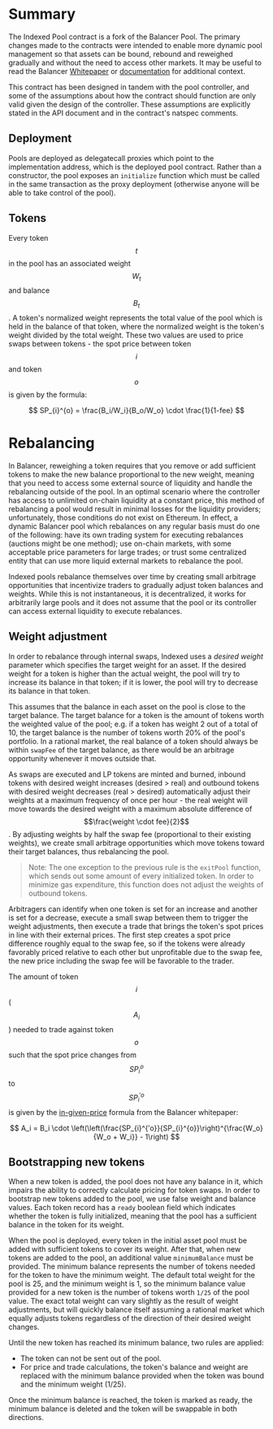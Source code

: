 
# Summary

The Indexed Pool contract is a fork of the Balancer Pool. The primary changes made to the contracts were intended to enable more dynamic pool management so that assets can be bound, rebound and reweighed gradually and without the need to access other markets. It may be useful to read the Balancer [Whitepaper](https://balancer.finance/whitepaper/) or [documentation](https://docs.balancer.finance/) for additional context.

This contract has been designed in tandem with the pool controller, and some of the assumptions about how the contract should function are only valid given the design of the controller. These assumptions are explicitly stated in the API document and in the contract's natspec comments.

## Deployment
Pools are deployed as delegatecall proxies which point to the implementation address, which is the deployed pool contract. Rather than a constructor, the pool exposes an `initialize` function which must be called in the same transaction as the proxy deployment (otherwise anyone will be able to take control of the pool).

## Tokens
Every token $$t$$ in the pool has an associated weight $$W_t$$ and balance $$B_t$$. A token's normalized weight represents the total value of the pool which is held in the balance of that token, where the normalized weight is the token's weight divided by the total weight. These two values are used to price swaps between tokens - the spot price between token $$i$$ and token $$o$$ is given by the formula:

$$
SP_{i}^{o} = \frac{B_i/W_i}{B_o/W_o} \cdot \frac{1}{1-fee}
$$

# Rebalancing
In Balancer, reweighing a token requires that you remove or add sufficient tokens to make the new balance proportional to the new weight, meaning that you need to access some external source of liquidity and handle the rebalancing outside of the pool. In an optimal scenario where the controller has access to unlimited on-chain liquidity at a constant price, this method of rebalancing a pool would result in minimal losses for the liquidity providers; unfortunately, those conditions do not exist on Ethereum. In effect, a dynamic Balancer pool which rebalances on any regular basis must do one of the following: have its own trading system for executing rebalances (auctions might be one method); use on-chain markets, with some acceptable price parameters for large trades; or trust some centralized entity that can use more liquid external markets to rebalance the pool.

Indexed pools rebalance themselves over time by creating small arbitrage opportunities that incentivize traders to gradually adjust token balances and weights. While this is not instantaneous, it is decentralized, it works for arbitrarily large pools and it does not assume that the pool or its controller can access external liquidity to execute rebalances.

## Weight adjustment
In order to rebalance through internal swaps, Indexed uses a *desired weight* parameter which specifies the target weight for an asset. If the desired weight for a token is higher than the actual weight, the pool will try to increase its balance in that token; if it is lower, the pool will try to decrease its balance in that token.

This assumes that the balance in each asset on the pool is close to the target balance. The target balance for a token is the amount of tokens worth the weighted value of the pool; e.g. if a token has weight 2 out of a total of 10, the target balance is the number of tokens worth 20% of the pool's portfolio. In a rational market, the real balance of a token should always be within `swapFee` of the target balance, as there would be an arbitrage opportunity whenever it moves outside that.

As swaps are executed and LP tokens are minted and burned, inbound tokens with desired weight increases (desired > real) and outbound tokens with desired weight decreases (real > desired) automatically adjust their weights at a maximum frequency of once per hour - the real weight will move towards the desired weight with a maximum absolute difference of $$\frac{weight \cdot fee}{2}$$. By adjusting weights by half the swap fee (proportional to their existing weights), we create small arbitrage opportunities which move tokens toward their target balances, thus rebalancing the pool.

> Note: The one exception to the previous rule is the `exitPool` function, which sends out some amount of every initialized token. In order to minimize gas expenditure, this function does not adjust the weights of outbound tokens.

Arbitragers can identify when one token is set for an increase and another is set for a decrease, execute a small swap between them to trigger the weight adjustments, then execute a trade that brings the token's spot prices in line with their external prices. The first step creates a spot price difference roughly equal to the swap fee, so if the tokens were already favorably priced relative to each other but unprofitable due to the swap fee, the new price including the swap fee will be favorable to the trader.

The amount of token $$i$$ ($$A_i$$) needed to trade against token $$o$$ such that the spot price changes from $$SP_{i}^{o}$$ to $$SP_{i}^{′o}$$ is given by the [in-given-price](https://balancer.finance/whitepaper/#in-given-price) formula from the Balancer whitepaper:

$$
A_i = B_i \cdot \left(\left(\frac{SP_{i}^{′o}}{SP_{i}^{o}}\right)^{\frac{W_o}{W_o + W_i}} - 1\right)
$$

## Bootstrapping new tokens
When a new token is added, the pool does not have any balance in it, which impairs the ability to correctly calculate pricing for token swaps. In order to bootstrap new tokens added to the pool, we use false weight and balance values. Each token record has a `ready` boolean field which indicates whether the token is fully initialized, meaning that the pool has a sufficient balance in the token for its weight.

When the pool is deployed, every token in the initial asset pool must be added with sufficient tokens to cover its weight. After that, when new tokens are added to the pool, an additional value `minimumBalance` must be provided. The minimum balance represents the number of tokens needed for the token to have the minimum weight. The default total weight for the pool is 25, and the minimum weight is 1, so the minimum balance value provided for a new token is the number of tokens worth `1/25` of the pool value. The exact total weight can vary slightly as the result of weight adjustments, but will quickly balance itself assuming a rational market which equally adjusts tokens regardless of the direction of their desired weight changes.

<!-- We approximate this by taking the first token in the pool which is fully initialized, and extrapolating the value of the

$$
\left(\frac{ \sum_k{W_k}}{W_t} \cdot B_t\right)\cdot {EP}_{t}^{e}
$$ -->

Until the new token has reached its minimum balance, two rules are applied:
- The token can not be sent out of the pool.
- For price and trade calculations, the token's balance and weight are replaced with the minimum balance provided when the token was bound and the minimum weight (1/25).

Once the minimum balance is reached, the token is marked as ready, the minimum balance is deleted and the token will be swappable in both directions.